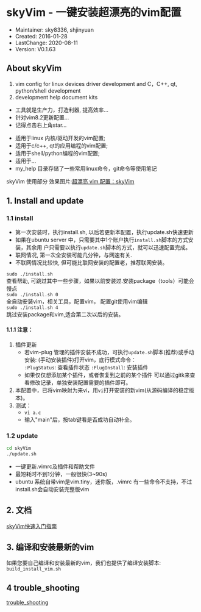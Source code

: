 # skyVim - 一键安装超漂亮的vim配置
- Maintainer: sky8336, shjinyuan
-    Created: 2016-01-28
- LastChange: 2020-08-11
-    Version: V0.1.63

## About skyVim
1. vim config for linux devices driver development and C，C++, qt, python/shell development<br/>
2. development help document kits

+ 工具就是生产力，打造利器, 提高效率…  
+ 针对vim8.2更新配置...
+ 记得点击右上角star…    

- 适用于linux 内核/驱动开发的vim配置;  
- 适用于c/c++, qt的应用编程的vim配置;  
- 适用于shell/python编程的vim配置;  
- 适用于...
- my_help 目录存储了一些常用linux命令，git命令等使用笔记

skyVim 使用部分 效果图片:[超漂亮 vim 配置：skyVim](https://blog.csdn.net/sky8336/article/details/91351221)

## 1. Install and update

### 1.1 install
- 第一次安装时，执行install.sh, 以后若更新本配置，执行update.sh快速更新   
- 如果在ubuntu server 中，只需要其中1个账户执行`install.sh`脚本的方式安装，其余用
户只需要以执行`update.sh`脚本的方式，就可以迅速配置完成。
- 联网情况, 第一次全安装可能几分钟，与网速有关.
- 不联网情况比较快, 但可能比联网安装的配置老，推荐联网安装。

`sudo ./install.sh`<br/>
查看帮助, 可跳过其中一些步骤，如果以前安装过.安装package（tools）可能会慢点<br/>
`sudo ./install.sh 0`<br/>
全自动安装vim，相关工具，配置vim， 配置git使用vim编辑<br/>
`sudo ./install.sh 4`<br/>
跳过安装package和vim,适合第二次以后的安装。<br/>

#### 1.1.1 注意：  
1. 插件更新    
	- 若vim-plug 管理的插件安装不成功，可执行`update.sh`脚本(推荐)或手动安装:
	(手动安装插件)打开vim，底行模式命令：  
		`:PlugStatus`: 查看插件状态
		`:PlugInstall`: 安装插件
	- 如果仅仅想添加某个插件，或者恢复到之前的某个插件
	  可以通过gitk来查看修改记录，单独安装配置需要的插件即可。 
2. 本配置中，已将vim映射为来vi，用`vi`打开安装的新vim(从源码编译的稳定版本)。
3. 测试：
	- `vi a.c`
    - 输入"main"后，按tab键看是否成功自动补全。 

### 1.2 update
```bash
cd skyVim
./update.sh
```

- 一键更新.vimrc及插件和帮助文件
- 最短耗时不到1分钟，一般很快(3~90s)  
- ubuntu 系统自带vim是vim.tiny，迷你版，.vimrc 有一些命令不支持，不过install.sh会自动安装完整版vim    

## 2. 文档
[skyVim快速入门指南](https://github.com/sky8336/skyVim/blob/master/my_help/skyVim_quick_start_guide.md)<br/>

## 3. 编译和安装最新的vim
如果您要自己编译和安装最新的vim，我们也提供了编译安装脚本: `build_install_vim.sh`

## 4 trouble_shooting
[trouble_shooting](https://github.com/sky8336/skyVim/blob/master/my_help/trouble_shooting.md)<br/>


